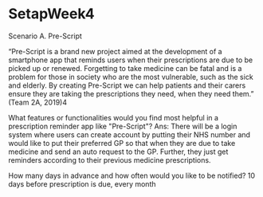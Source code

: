 # SetapWeek4

Scenario A. Pre-Script

“Pre-Script is a brand new project aimed at the development of a smartphone app that reminds users when their prescriptions are due to be picked up or renewed. Forgetting to take medicine can be fatal and is a problem for those in society who are the most vulnerable, such as the sick and elderly. By creating Pre-Script we can help patients and their carers ensure they are taking the prescriptions they need, when they need them.” (Team 2A, 2019)4

What features or functionalities would you find most helpful in a prescription reminder app like "Pre-Script"?
Ans: There will be a login system where users can create account by putting their NHS number and would like to put their preferred GP so that when they are due to take medicine and send an auto request to the GP. Further, they just get reminders according to their previous medicine prescriptions. 


How many days in advance and how often would you like to be notified?
10 days before prescription is due, every month
